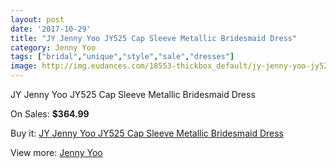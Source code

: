 ```yaml
---
layout: post
date: '2017-10-29'
title: "JY Jenny Yoo JY525 Cap Sleeve Metallic Bridesmaid Dress"
category: Jenny Yoo
tags: ["bridal","unique","style","sale","dresses"]
image: http://img.eudances.com/18553-thickbox_default/jy-jenny-yoo-jy525-cap-sleeve-metallic-bridesmaid-dress.jpg
---
```

JY Jenny Yoo JY525 Cap Sleeve Metallic Bridesmaid Dress

On Sales: **$364.99**
<a href="https://www.eudances.com/en/jenny-yoo/5491-jy-jenny-yoo-jy525-cap-sleeve-metallic-bridesmaid-dress.html"><amp-img layout="responsive" width="600" height="600" src="//img.eudances.com/18553-thickbox_default/jy-jenny-yoo-jy525-cap-sleeve-metallic-bridesmaid-dress.jpg" alt="JY Jenny Yoo JY525 Cap Sleeve Metallic Bridesmaid Dress 0" /></a>
<a href="https://www.eudances.com/en/jenny-yoo/5491-jy-jenny-yoo-jy525-cap-sleeve-metallic-bridesmaid-dress.html"><amp-img layout="responsive" width="600" height="600" src="//img.eudances.com/18554-thickbox_default/jy-jenny-yoo-jy525-cap-sleeve-metallic-bridesmaid-dress.jpg" alt="JY Jenny Yoo JY525 Cap Sleeve Metallic Bridesmaid Dress 1" /></a>

Buy it: [JY Jenny Yoo JY525 Cap Sleeve Metallic Bridesmaid Dress](https://www.eudances.com/en/jenny-yoo/5491-jy-jenny-yoo-jy525-cap-sleeve-metallic-bridesmaid-dress.html "JY Jenny Yoo JY525 Cap Sleeve Metallic Bridesmaid Dress")

View more: [Jenny Yoo](https://www.eudances.com/en/63-Jenny-Yoo "Jenny Yoo")